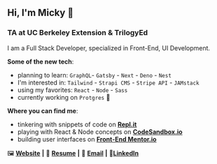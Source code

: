 ## Hi, I'm Micky 👋

### TA at UC Berkeley Extension & TrilogyEd

I am a Full Stack Developer, specialized in Front-End, UI Development.

**Some of the new tech**:
- planning to learn: `GraphQL`- `Gatsby` - `Next` - `Deno` - `Nest`
- I'm interested in: `Tailwind` - `Strapi CMS` - `Stripe API` - `JAMstack`
- using my favorites: `React` - `Node` - `Sass`
- currently working on `Protgres` 🐘

**Where you can find me**:
- tinkering with snippets of code on [**Repl.it**][Repl]
- playing with React & Node concepts on [**CodeSandbox.io**][CodeSandbox]
- building user interfaces on [**Front-End Mentor.io**][Front-End Mentor]

🖼 [**Website**][Website] **|**
📄 [**Resume**][Resume] **|**
📧 [**Email**][Email] **|**
🎩[**LinkedIn**][LinkedIn]

<!-- -->

[Website]: https://aww-micky.web.app/
[Resume]: https://cutt.ly/michael-f-alvarez-cv
[Email]: mailto:michael_fred_alvarez@yahoo.com
[LinkedIn]: https://www.linkedin.com/in/awwmicky/

[Repl]: https://repl.it/@awwmicky
[CodeSandbox]: https://codesandbox.io/u/awwmicky/sandboxes
[Front-End Mentor]: https://www.frontendmentor.io/profile/awwmicky
